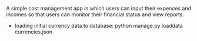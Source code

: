 A simple cost management app in which users can input their expences and incomes so that users can monitor their financial status and view reports.

* loading initial currency data to database:
    python manage.py loaddata currencies.json
